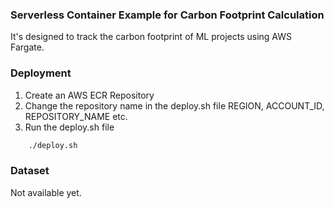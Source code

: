 ### Serverless Container Example for Carbon Footprint Calculation
It's designed to track the carbon footprint of ML projects using AWS Fargate.

### Deployment
1. Create an AWS ECR Repository
2. Change the repository name in the deploy.sh file REGION, ACCOUNT_ID, REPOSITORY_NAME etc.
3. Run the deploy.sh file

```bash
    ./deploy.sh
```

###  Dataset
Not available yet.